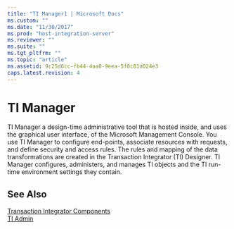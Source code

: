 ```yaml
---
title: "TI Manager1 | Microsoft Docs"
ms.custom: ""
ms.date: "11/30/2017"
ms.prod: "host-integration-server"
ms.reviewer: ""
ms.suite: ""
ms.tgt_pltfrm: ""
ms.topic: "article"
ms.assetid: 9c25d6cc-fb44-4aa0-9eea-5f8c81d024e3
caps.latest.revision: 4
---
```

# TI Manager
TI Manager a design-time administrative tool that is hosted inside, and uses the graphical user interface, of the Microsoft Management Console. You use TI Manager to configure end-points, associate resources with requests, and define security and access rules. The rules and mapping of the data transformations are created in the Transaction Integrator (TI) Designer. TI Manager configures, administers, and manages TI objects and the TI run-time environment settings they contain.  
  
## See Also  
 [Transaction Integrator Components](../core/transaction-integrator-components2.md)   
 [TI Admin](../core/ti-admin2.md)